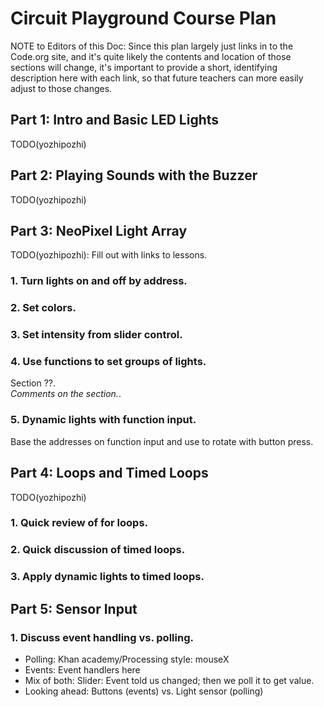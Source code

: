 # Circuit Playground Course Plan

NOTE to Editors of this Doc: 
Since this plan largely just links in to the Code.org site, and it's quite likely the contents and location of those sections will change, it's important to provide a short, identifying description here with each link, so that future teachers can more easily adjust to those changes.

## Part 1: Intro and Basic LED Lights

TODO(yozhipozhi)

## Part 2: Playing Sounds with the Buzzer

TODO(yozhipozhi)

## Part 3: NeoPixel Light Array

TODO(yozhipozhi): Fill out with links to lessons.

### 1. Turn lights on and off by address.
### 2. Set colors.
### 3. Set intensity from slider control.

### 4. Use functions to set groups of lights.

   Section ??.  
   *Comments on the section.*.  

### 5. Dynamic lights with function input.

Base the addresses on function input and use to rotate with button press.

## Part 4: Loops and Timed Loops

TODO(yozhipozhi)

### 1. Quick review of for loops.

### 2. Quick discussion of timed loops.

### 3. Apply dynamic lights to timed loops.

## Part 5: Sensor Input

### 1. Discuss event handling vs. polling.

* Polling: Khan academy/Processing style: mouseX
* Events: Event handlers here
* Mix of both: Slider: Event told us changed; then we poll it to get value.
* Looking ahead: Buttons (events) vs. Light sensor (polling)
